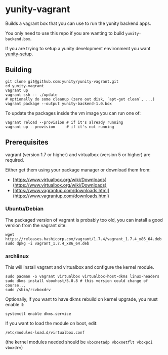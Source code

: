 # yunity-vagrant

Builds a vagrant box that you can use to run the yunity backend apps.

You only need to use this repo if you are wanting to build `yunity-backend.box`.

If you are trying to setup a yunity development environment you want [yunity-setup](https://github.com/yunity/yunity-setup).

## Building

```
git clone git@github.com:yunity/yunity-vagrant.git
cd yunity-vagrant
vagrant up
vagrant ssh -- ./update
# optionally do some cleanup (zero out disk, `apt-get clean`, ...)
vagrant package --output yunity-backend-1.0.box
```

To update the packages inside the vm image you can run one of:

```
vagrant reload --provision # if it's already running
vagrant up --provision     # if it's not running
```

## Prerequisites

vagrant (version 1.7 or higher) and virtualbox (version 5 or higher) are required.

Either get them using your package manager or download them from:

* [https://www.virtualbox.org/wiki/Downloads](https://www.virtualbox.org/wiki/Downloads)
* [https://www.vagrantup.com/downloads.html](https://www.vagrantup.com/downloads.html)

### Ubuntu/Debian

The packaged version of vagrant is probably too old, you can install a good version from the vagrant site:

```
wget https://releases.hashicorp.com/vagrant/1.7.4/vagrant_1.7.4_x86_64.deb
sudo dpkg -i vagrant_1.7.4_x86_64.deb
```

### archlinux

This will install vagrant and virtualbox and configure the kernel module.

```
sudo pacman -S vagrant virtualbox virtualbox-host-dkms linux-headers
sudo dkms install vboxhost/5.0.8 # this version could change of course...
sudo /sbin/rcvboxdrv
```

Optionally, if you want to have dkms rebuild on kernel upgrade, you must enable it:
```
systemctl enable dkms.service
```

If you want to load the module on boot, edit:
```
/etc/modules-load.d/virtualbox.conf
```

(the kernel modules needed should be `vboxnetadp vboxnetflt vboxpci vboxdrv`)
